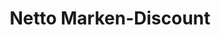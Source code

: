---
title: "Netto Marken-Discount"
url: /floersheim-dalsheim/netto-marken-discount/
shop: Supermarkt
---